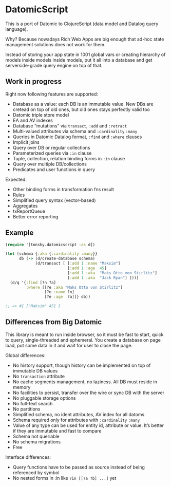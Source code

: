 # DatomicScript

This is a port of Datomic to ClojureScript (data model and Datalog query language).

Why? Because nowadays Rich Web Apps are big enough that ad-hoc state management solutions does not work for them.

Instead of storing your app state in 1001 global vars or creating hierarchy of models inside models inside models, put it all into a database and get serverside-grade query engine on top of that.

## Work in progress

Right now following features are supported:

* Database as a value: each DB is an immutable value. New DBs are cretead on top of old ones, but old ones stays perfectly valid too
* Datomic triple store model
* EA and AV indexes
* Database “mutations” via `transact`, `:add` and `:retract`
* Multi-valued attributes via schema and `:cardinality` `:many`
* Queries in Datomic Datalog format, `:find` and `:where` clauses
* Implicit joins
* Query over DB or regular collections
* Parameterized queries via `:in` clause
* Tuple, collection, relation binding forms in `:in` clause
* Query over multiple DB/collections
* Predicates and user functions in query

Expected:

* Other binding forms in transformation fns result
* Rules
* Simplified query syntax (vector-based)
* Aggregates
* txReportQueue
* Better error reporting

## Example

```clj
(require '[tonsky.datomicscript :as d])

(let [schema {:aka {:cardinality :many}}
      db (-> (d/create-database schema)
             (d/transact [ [:add 1 :name "Maksim"]
                           [:add 1 :age  45]
                           [:add 1 :aka  "Maks Otto von Stirlitz"]
                           [:add 1 :aka  "Jack Ryan"] ]))]
  (d/q '{:find [?n ?a]
         :where [[?e :aka "Maks Otto von Stirlitz"]
                 [?e :name ?n]
                 [?e :age  ?a]]} db))

;; => #{ ["Maksim" 45] }
```

## Differences from Big Datomic

This library is meant to run inside browser, so it must be fast to start, quick to query, single-threaded and ephemeral. You create a database on page load, put some data in it and wait for user to close the page.

Global differences:

* No history support, though history can be implemented on top of immutable DB values
* No `transaction` attribute
* No cache segments management, no laziness. All DB must reside in memory
* No facilities to persist, transfer over the wire or sync DB with the server
* No pluggable storage options
* No full-text search
* No partitions
* Simplified schema, no ident attributes, AV index for all datoms
* Schema required only for attributes with `:cardinality` `:many`
* Value of any type can be used for entity id, attribute or value. It’s better if they are immutable and fast to compare
* Schema not queriable
* No schema migrations
* Free

Interface differences:

* Query functions have to be passed as source instead of being referenced by symbol
* No nested forms in :in like `?in [[?a ?b] ...]` yet
